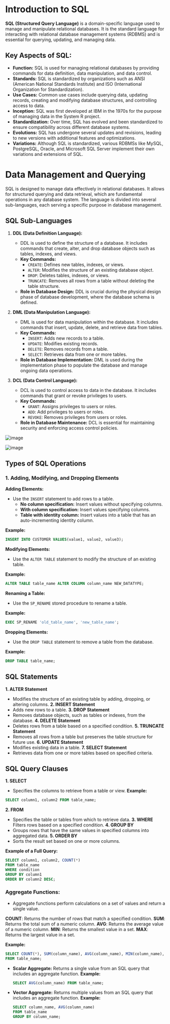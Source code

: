 # Introduction to SQL

**SQL (Structured Query Language)** is a domain-specific language used to manage and manipulate relational databases. It is the standard language for interacting with relational database management systems (RDBMS) and is essential for querying, updating, and managing data.

## Key Aspects of SQL:
- **Function:** SQL is used for managing relational databases by providing commands for data definition, data manipulation, and data control.
- **Standards:** SQL is standardized by organizations such as ANSI (American National Standards Institute) and ISO (International Organization for Standardization).
- **Use Cases:** Common use cases include querying data, updating records, creating and modifying database structures, and controlling access to data.
- **Inception:** SQL was first developed at IBM in the 1970s for the purpose of managing data in the System R project.
- **Standardization:** Over time, SQL has evolved and been standardized to ensure compatibility across different database systems.
- **Evolutions:** SQL has undergone several updates and revisions, leading to new versions with additional features and optimizations.
- **Variations:** Although SQL is standardized, various RDBMSs like MySQL, PostgreSQL, Oracle, and Microsoft SQL Server implement their own variations and extensions of SQL.

# Data Management and Querying

SQL is designed to manage data effectively in relational databases. It allows for structured querying and data retrieval, which are fundamental operations in any database system. The language is divided into several sub-languages, each serving a specific purpose in database management.

## SQL Sub-Languages

1. **DDL (Data Definition Language):**
   - DDL is used to define the structure of a database. It includes commands that create, alter, and drop database objects such as tables, indexes, and views.
   - **Key Commands:**
     - `CREATE`: Defines new tables, indexes, or views.
     - `ALTER`: Modifies the structure of an existing database object.
     - `DROP`: Deletes tables, indexes, or views.
     - `TRUNCATE`: Removes all rows from a table without deleting the table structure.
   - **Role in Database Design:** DDL is crucial during the physical design phase of database development, where the database schema is defined.

2. **DML (Data Manipulation Language):**
   - DML is used for data manipulation within the database. It includes commands that insert, update, delete, and retrieve data from tables.
   - **Key Commands:**
     - `INSERT`: Adds new records to a table.
     - `UPDATE`: Modifies existing records.
     - `DELETE`: Removes records from a table.
     - `SELECT`: Retrieves data from one or more tables.
   - **Role in Database Implementation:** DML is used during the implementation phase to populate the database and manage ongoing data operations.

3. **DCL (Data Control Language):**
   - DCL is used to control access to data in the database. It includes commands that grant or revoke privileges to users.
   - **Key Commands:**
     - `GRANT`: Assigns privileges to users or roles.
     - `ADD`: Add privileges to users or roles.
     - `REVOKE`: Removes privileges from users or roles.
   - **Role in Database Maintenance:** DCL is essential for maintaining security and enforcing access control policies.

![image](https://github.com/user-attachments/assets/a0756589-efcd-494a-ac5c-0b3bbe4350a2)

![image](https://github.com/user-attachments/assets/45b0537e-a49a-445f-9d67-63f553362c43)

## Types of SQL Operations

### 1. Adding, Modifying, and Dropping Elements

**Adding Elements:**
- Use the `INSERT` statement to add rows to a table.
  - **No column specification:** Insert values without specifying columns.
  - **With column specification:** Insert values specifying columns.
  - **Table with identity column:** Insert values into a table that has an auto-incrementing identity column.

**Example:**
```sql
INSERT INTO CUSTOMER VALUES(value1, value2, value3);
```

**Modifying Elements:**
- Use the `ALTER TABLE` statement to modify the structure of an existing table.

**Example:**
```sql
ALTER TABLE table_name ALTER COLUMN column_name NEW_DATATYPE;
```
**Renaming a Table:**
- Use the `SP_RENAME` stored procedure to rename a table.

**Example:**
```sql
EXEC SP_RENAME 'old_table_name', 'new_table_name';
```

**Dropping Elements:**
- Use the `DROP TABLE` statement to remove a table from the database.

**Example:**
```sql
DROP TABLE table_name;
```

## SQL Statements
**1. ALTER Statement**
- Modifies the structure of an existing table by adding, dropping, or altering columns.
**2. INSERT Statement**
- Adds new rows to a table.
**3. DROP Statement**
- Removes database objects, such as tables or indexes, from the database.
**4. DELETE Statement**
- Deletes rows from a table based on a specified condition.
**5. TRUNCATE Statement**
- Removes all rows from a table but preserves the table structure for future use.
**6. UPDATE Statement**
- Modifies existing data in a table.
**7. SELECT Statement**
- Retrieves data from one or more tables based on specified criteria.

## SQL Query Clauses
**1. SELECT**
- Specifies the columns to retrieve from a table or view.
  **Example:**
```sql
SELECT column1, column2 FROM table_name;
```
**2. FROM**
- Specifies the table or tables from which to retrieve data.
**3. WHERE**
Filters rows based on a specified condition.
**4. GROUP BY**
- Groups rows that have the same values in specified columns into aggregated data.
**5. ORDER BY**
- Sorts the result set based on one or more columns.

**Example of a Full Query:**
```sql
SELECT column1, column2, COUNT(*)
FROM table_name
WHERE condition
GROUP BY column1
ORDER BY column2 DESC;
```

### Aggregate Functions:
- Aggregate functions perform calculations on a set of values and return a single value.

**COUNT**: Returns the number of rows that match a specified condition.
**SUM**: Returns the total sum of a numeric column.
**AVG**: Returns the average value of a numeric column.
**MIN**: Returns the smallest value in a set.
**MAX**: Returns the largest value in a set.

**Example:**
```sql
SELECT COUNT(*), SUM(column_name), AVG(column_name), MIN(column_name), MAX(column_name)
FROM table_name;
```

- **Scalar Aggregate:** Returns a single value from an SQL query that includes an aggregate function.
  **Example:**
  ```sql
  SELECT AVG(column_name) FROM table_name;
  ```
- **Vector Aggregate:** Returns multiple values from an SQL query that includes an aggregate function.
  **Example:**
  ```sql
  SELECT column_name, AVG(column_name)
  FROM table_name
  GROUP BY column_name;
  ```
